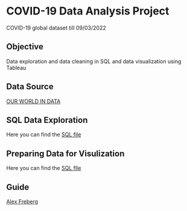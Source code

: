 # COVID-19 Data Analysis Project
COVID-19 global dataset till 09/03/2022
## Objective
Data exploration and data cleaning in SQL and data visualization using Tableau
## Data Source
[OUR WORLD IN DATA](https://ourworldindata.org/covid-deaths)
## SQL Data Exploration
Here you can find the [SQL file](https://github.com/HazemMancy/COVID19-SQL/blob/main/COVID19_SQL_Exploration.sql)
## Preparing Data for Visulization
Here you can find the [SQL flle](https://github.com/HazemMancy/COVID19-SQL/blob/main/SQL_Queries_for_Tableau.sql)
## Guide
[Alex Freberg](https://www.linkedin.com/in/alex-freberg/)
